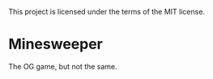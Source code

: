 This project is licensed under the terms of the MIT license.
# Minesweeper
The OG game,
but not the same.

